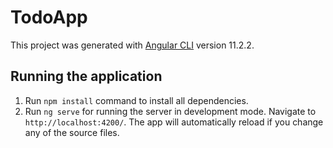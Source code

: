 # TodoApp

This project was generated with [Angular CLI](https://github.com/angular/angular-cli) version 11.2.2.

## Running the application


1. Run `npm install` command to install all dependencies.
2. Run `ng serve` for running the server in development mode. Navigate to `http://localhost:4200/`. The app will automatically reload if you change any of the source files.